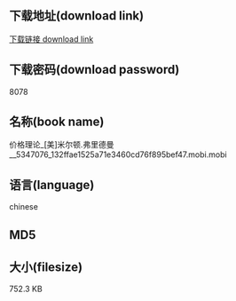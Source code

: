 ## 下载地址(download link)
[下载链接 download link](https://voluble-croquembouche-d321dc.netlify.app/?s=%E4%BB%B7%E6%A0%BC%E7%90%86%E8%AE%BA_%5B%E7%BE%8E%5D%E7%B1%B3%E5%B0%94%E9%A1%BF.%E5%BC%97%E9%87%8C%E5%BE%B7%E6%9B%BC__5347076_132ffae1525a71e3460cd76f895bef47.mobi)

## 下载密码(download password)
8078

## 名称(book name)
价格理论_[美]米尔顿.弗里德曼__5347076_132ffae1525a71e3460cd76f895bef47.mobi.mobi

## 语言(language)
chinese

## MD5


## 大小(filesize)
752.3 KB
